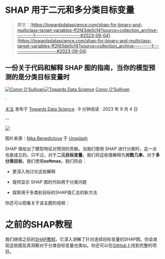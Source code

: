 # SHAP 用于二元和多分类目标变量

> 原文：[https://towardsdatascience.com/shap-for-binary-and-multiclass-target-variables-ff2f43de0cf4?source=collection_archive---------1-----------------------#2023-09-04](https://towardsdatascience.com/shap-for-binary-and-multiclass-target-variables-ff2f43de0cf4?source=collection_archive---------1-----------------------#2023-09-04)

## 一份关于代码和解释 SHAP 图的指南，当你的模型预测的是分类目标变量时

[](https://conorosullyds.medium.com/?source=post_page-----ff2f43de0cf4--------------------------------)[![Conor O'Sullivan](../Images/2dc50a24edb12e843651d01ed48a3c3f.png)](https://conorosullyds.medium.com/?source=post_page-----ff2f43de0cf4--------------------------------)[](https://towardsdatascience.com/?source=post_page-----ff2f43de0cf4--------------------------------)[![Towards Data Science](../Images/a6ff2676ffcc0c7aad8aaf1d79379785.png)](https://towardsdatascience.com/?source=post_page-----ff2f43de0cf4--------------------------------) [Conor O'Sullivan](https://conorosullyds.medium.com/?source=post_page-----ff2f43de0cf4--------------------------------)

·

[关注](https://medium.com/m/signin?actionUrl=https%3A%2F%2Fmedium.com%2F_%2Fsubscribe%2Fuser%2F4ae48256fb37&operation=register&redirect=https%3A%2F%2Ftowardsdatascience.com%2Fshap-for-binary-and-multiclass-target-variables-ff2f43de0cf4&user=Conor+O%27Sullivan&userId=4ae48256fb37&source=post_page-4ae48256fb37----ff2f43de0cf4---------------------post_header-----------) 发布于 [Towards Data Science](https://towardsdatascience.com/?source=post_page-----ff2f43de0cf4--------------------------------) · 9 分钟阅读 · 2023 年 9 月 4 日[](https://medium.com/m/signin?actionUrl=https%3A%2F%2Fmedium.com%2F_%2Fvote%2Ftowards-data-science%2Fff2f43de0cf4&operation=register&redirect=https%3A%2F%2Ftowardsdatascience.com%2Fshap-for-binary-and-multiclass-target-variables-ff2f43de0cf4&user=Conor+O%27Sullivan&userId=4ae48256fb37&source=-----ff2f43de0cf4---------------------clap_footer-----------)

--

[](https://medium.com/m/signin?actionUrl=https%3A%2F%2Fmedium.com%2F_%2Fbookmark%2Fp%2Fff2f43de0cf4&operation=register&redirect=https%3A%2F%2Ftowardsdatascience.com%2Fshap-for-binary-and-multiclass-target-variables-ff2f43de0cf4&source=-----ff2f43de0cf4---------------------bookmark_footer-----------)![](../Images/b06abc866e3a7134fc4fddbaa12d53a3.png)

图片来源：[Nika Benedictova](https://unsplash.com/@nika_benedictova?utm_source=medium&utm_medium=referral) 于 [Unsplash](https://unsplash.com/?utm_source=medium&utm_medium=referral)

SHAP 值给出了模型特征对预测的贡献。当我们使用 SHAP 进行分类时，这一点也是成立的。只不过，对于**二元目标变量**，我们将这些值解释为**对数几率**。对于**多分类目标**，我们使用**softmax**。我们将会：

+   更深入地讨论这些解释

+   提供显示 SHAP 图的代码用于分类问题

+   探索用于多类别目标的SHAP值汇总的新方法

你还可以观看关于该主题的视频：

# 之前的SHAP教程

我们继续之前的[SHAP教程](/introduction-to-shap-with-python-d27edc23c454)。它深入讲解了针对连续目标变量的SHAP图。你会发现这些图及其洞察对于分类目标变量也类似。你还可以在[GitHub](https://github.com/conorosully/SHAP-tutorial)上找到完整的项目。
